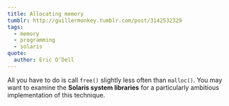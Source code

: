 ```yaml
---
title: Allocating memory
tumblr: http://guillermonkey.tumblr.com/post/3142532329
tags:
  - memory
  - programming
  - solaris
quote:
  author: Eric O’Dell
---
```


All you have to do is call `free()` slightly less often than `malloc()`. You may want to examine the **Solaris system libraries** for a particularly ambitious implementation of this technique.
